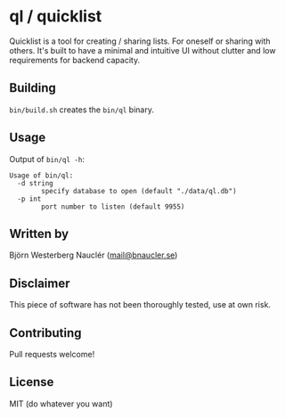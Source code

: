 
# ql / quicklist
Quicklist is a tool for creating / sharing lists. For oneself or sharing with others. It's built to have a minimal and intuitive UI without clutter and low requirements for backend capacity.

## Building
`bin/build.sh` creates the `bin/ql` binary.

## Usage
Output of `bin/ql -h`:
```
Usage of bin/ql:
  -d string
    	specify database to open (default "./data/ql.db")
  -p int
    	port number to listen (default 9955)
```

## Written by
Björn Westerberg Nauclér (mail@bnaucler.se)

## Disclaimer
This piece of software has not been thoroughly tested, use at own risk.

## Contributing
Pull requests welcome!

## License
MIT (do whatever you want)
